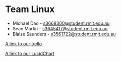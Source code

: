 # Team Linux

* Michael Dao - s3668300@student.rmit.edu.au
* Sean Martin - s3645417@student.rmit.edu.au
* Blaise Saunders - s3561722@student.rmit.edu.au

[A link to our trello](https://trello.com/b/FNYVPMXg/assignment-1)

[A link to our LucidChart](https://www.lucidchart.com/documents/edit/54b75989-c269-45dc-943d-ae58d4b9f434)